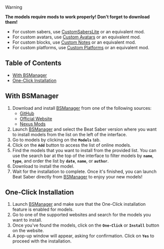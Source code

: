 > [!WARNING]  
>
> __The models require mods to work properly! Don’t forget to download them!__
>
> - For custom sabers, use [CustomSabersLite](https://github.com/qqrz997/CustomSabersLite) or an equivalent mod.
> - For custom avatars, use [Custom Avatars](https://github.com/nicoco007/BeatSaberCustomAvatars) or an equivalent mod.
> - For custom blocks, use [Custom Notes](https://github.com/legoandmars/BeatSaberCustomNotes) or an equivalent mod.
> - For custom platforms, use [Custom Platforms](https://github.com/affederaffe/CustomPlatforms) or an equivalent mod.

## Table of Contents

- [With BSManager](#with-bsmanager)
- [One-Click Installation](#one-click-installation)

## With BSManager

1. Download and install [BSManager](https://www.bsmanager.io) from one of the following sources:  
    - [GitHub](https://github.com/Zagrios/bs-manager/releases/latest)
    - [Official Website](https://www.bsmanager.io)  
    - [Nexus Mods](https://www.nexusmods.com/beatsaber/mods/18?tab=files)
2. Launch [BSManager](https://www.bsmanager.io) and select the Beat Saber version where you want to install models from the list on the left of the interface.
3. Go to models by clicking on the __`Models`__ tab.
4. Click on the __`Add`__ button to access the list of online models.
5. Find the models that you want to install from the provided list. You can use the search bar at the top of the interface to filter models by __`name`__, __`type`__, and order the list by __`date`__, __`name`__, or __`author`__.
6. Download to install the model.
7. Wait for the installation to complete. Once it's finished, you can launch Beat Saber directly from [BSManager](https://www.bsmanager.io) to enjoy your new models!

## One-Click Installation

1. Launch [BSManager](https://www.bsmanager.io) and make sure that the One-Click installation feature is enabled for models.
2. Go to one of the supported websites and search for the models you want to install.
3. Once you've found the models, click on the __`One-Click`__ or __`Install`__ button on the website.
4. A pop-up window will appear, asking for confirmation. Click on __`Yes`__ to proceed with the installation.
